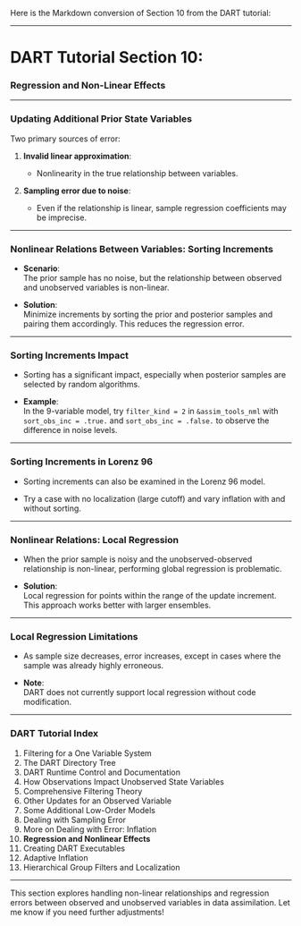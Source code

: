 Here is the Markdown conversion of Section 10 from the DART tutorial:

---

# DART Tutorial Section 10:  
### Regression and Non-Linear Effects  

---

### Updating Additional Prior State Variables

Two primary sources of error:

1. **Invalid linear approximation**:  
   - Nonlinearity in the true relationship between variables.
   
2. **Sampling error due to noise**:  
   - Even if the relationship is linear, sample regression coefficients may be imprecise.

---

### Nonlinear Relations Between Variables: Sorting Increments

- **Scenario**:  
  The prior sample has no noise, but the relationship between observed and unobserved variables is non-linear.
  
- **Solution**:  
  Minimize increments by sorting the prior and posterior samples and pairing them accordingly. This reduces the regression error.

---

### Sorting Increments Impact

- Sorting has a significant impact, especially when posterior samples are selected by random algorithms.
  
- **Example**:  
  In the 9-variable model, try `filter_kind = 2` in `&assim_tools_nml` with `sort_obs_inc = .true.` and `sort_obs_inc = .false.` to observe the difference in noise levels.

---

### Sorting Increments in Lorenz 96

- Sorting increments can also be examined in the Lorenz 96 model.
  
- Try a case with no localization (large cutoff) and vary inflation with and without sorting.

---

### Nonlinear Relations: Local Regression

- When the prior sample is noisy and the unobserved-observed relationship is non-linear, performing global regression is problematic.
  
- **Solution**:  
  Local regression for points within the range of the update increment. This approach works better with larger ensembles.

---

### Local Regression Limitations

- As sample size decreases, error increases, except in cases where the sample was already highly erroneous.
  
- **Note**:  
  DART does not currently support local regression without code modification.

---

### DART Tutorial Index

1. Filtering for a One Variable System
2. The DART Directory Tree
3. DART Runtime Control and Documentation
4. How Observations Impact Unobserved State Variables
5. Comprehensive Filtering Theory
6. Other Updates for an Observed Variable
7. Some Additional Low-Order Models
8. Dealing with Sampling Error
9. More on Dealing with Error: Inflation
10. **Regression and Nonlinear Effects**
11. Creating DART Executables
12. Adaptive Inflation
13. Hierarchical Group Filters and Localization

---

This section explores handling non-linear relationships and regression errors between observed and unobserved variables in data assimilation. Let me know if you need further adjustments!
